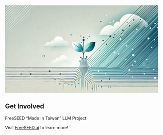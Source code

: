 ![FreeSEED “Made In Taiwan” LLM Project](https://github.com/FreeSEED-ai/.github/blob/main/images/FreeSEED.webp) 

## Get Involved

FreeSEED “Made In Taiwan” LLM Project

Visit [FreeSEED.ai](https://FreeSEED.ai/) to learn more!